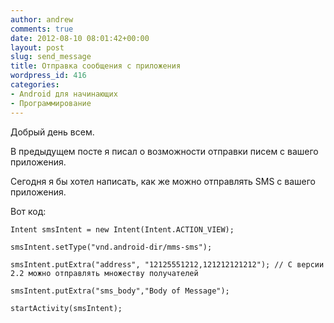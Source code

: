 ```yaml
---
author: andrew
comments: true
date: 2012-08-10 08:01:42+00:00
layout: post
slug: send_message
title: Отправка сообщения с приложения
wordpress_id: 416
categories:
- Android для начинающих
- Программирование
---
```


Добрый день всем.





В предыдущем посте я писал о возможности отправки писем с вашего приложения.





Сегодня я бы хотел написать, как же можно отправлять SMS с вашего приложения.


 <!-- more -->


Вот код:


	Intent smsIntent = new Intent(Intent.ACTION_VIEW);

	smsIntent.setType("vnd.android-dir/mms-sms");

	smsIntent.putExtra("address", "12125551212,121212121212"); // C версии 2.2 можно отправлять множеству получателей

	smsIntent.putExtra("sms_body","Body of Message");

	startActivity(smsIntent);



